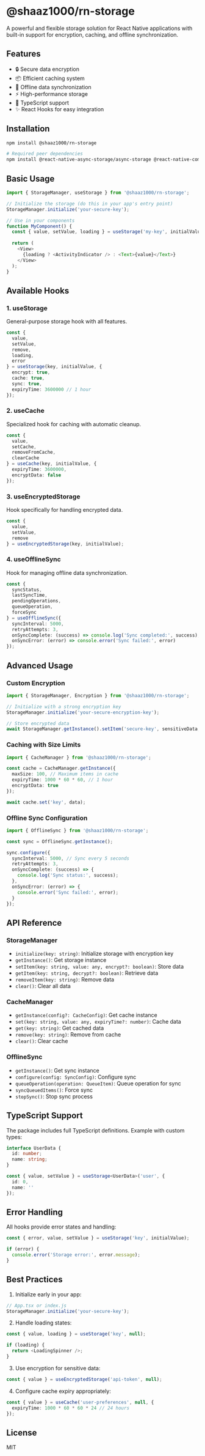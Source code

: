 # @shaaz1000/rn-storage

A powerful and flexible storage solution for React Native applications with built-in support for encryption, caching, and offline synchronization.

## Features

- 🔒 Secure data encryption
- 📦 Efficient caching system
- 🔄 Offline data synchronization
- ⚡ High-performance storage
- 🎯 TypeScript support
- ✨ React Hooks for easy integration

## Installation

```bash
npm install @shaaz1000/rn-storage

# Required peer dependencies
npm install @react-native-async-storage/async-storage @react-native-community/netinfo
```

## Basic Usage

```typescript
import { StorageManager, useStorage } from '@shaaz1000/rn-storage';

// Initialize the storage (do this in your app's entry point)
StorageManager.initialize('your-secure-key');

// Use in your components
function MyComponent() {
  const { value, setValue, loading } = useStorage('my-key', initialValue);
  
  return (
    <View>
      {loading ? <ActivityIndicator /> : <Text>{value}</Text>}
    </View>
  );
}
```

## Available Hooks

### 1. useStorage
General-purpose storage hook with all features.

```typescript
const { 
  value, 
  setValue, 
  remove, 
  loading, 
  error 
} = useStorage(key, initialValue, {
  encrypt: true,
  cache: true,
  sync: true,
  expiryTime: 3600000 // 1 hour
});
```

### 2. useCache
Specialized hook for caching with automatic cleanup.

```typescript
const { 
  value, 
  setCache, 
  removeFromCache, 
  clearCache 
} = useCache(key, initialValue, {
  expiryTime: 3600000,
  encryptData: false
});
```

### 3. useEncryptedStorage
Hook specifically for handling encrypted data.

```typescript
const { 
  value, 
  setValue, 
  remove 
} = useEncryptedStorage(key, initialValue);
```

### 4. useOfflineSync
Hook for managing offline data synchronization.

```typescript
const { 
  syncStatus, 
  lastSyncTime, 
  pendingOperations, 
  queueOperation, 
  forceSync 
} = useOfflineSync({
  syncInterval: 5000,
  retryAttempts: 3,
  onSyncComplete: (success) => console.log('Sync completed:', success),
  onSyncError: (error) => console.error('Sync failed:', error)
});
```

## Advanced Usage

### Custom Encryption
```typescript
import { StorageManager, Encryption } from '@shaaz1000/rn-storage';

// Initialize with a strong encryption key
StorageManager.initialize('your-secure-encryption-key');

// Store encrypted data
await StorageManager.getInstance().setItem('secure-key', sensitiveData, true);
```

### Caching with Size Limits
```typescript
import { CacheManager } from '@shaaz1000/rn-storage';

const cache = CacheManager.getInstance({
  maxSize: 100, // Maximum items in cache
  expiryTime: 1000 * 60 * 60, // 1 hour
  encryptData: true
});

await cache.set('key', data);
```

### Offline Sync Configuration
```typescript
import { OfflineSync } from '@shaaz1000/rn-storage';

const sync = OfflineSync.getInstance();

sync.configure({
  syncInterval: 5000, // Sync every 5 seconds
  retryAttempts: 3,
  onSyncComplete: (success) => {
    console.log('Sync status:', success);
  },
  onSyncError: (error) => {
    console.error('Sync failed:', error);
  }
});
```

## API Reference

### StorageManager
- `initialize(key: string)`: Initialize storage with encryption key
- `getInstance()`: Get storage instance
- `setItem(key: string, value: any, encrypt?: boolean)`: Store data
- `getItem(key: string, decrypt?: boolean)`: Retrieve data
- `removeItem(key: string)`: Remove data
- `clear()`: Clear all data

### CacheManager
- `getInstance(config?: CacheConfig)`: Get cache instance
- `set(key: string, value: any, expiryTime?: number)`: Cache data
- `get(key: string)`: Get cached data
- `remove(key: string)`: Remove from cache
- `clear()`: Clear cache

### OfflineSync
- `getInstance()`: Get sync instance
- `configure(config: SyncConfig)`: Configure sync
- `queueOperation(operation: QueueItem)`: Queue operation for sync
- `syncQueuedItems()`: Force sync
- `stopSync()`: Stop sync process

## TypeScript Support

The package includes full TypeScript definitions. Example with custom types:

```typescript
interface UserData {
  id: number;
  name: string;
}

const { value, setValue } = useStorage<UserData>('user', {
  id: 0,
  name: ''
});
```

## Error Handling

All hooks provide error states and handling:

```typescript
const { error, value, setValue } = useStorage('key', initialValue);

if (error) {
  console.error('Storage error:', error.message);
}
```

## Best Practices

1. Initialize early in your app:
```typescript
// App.tsx or index.js
StorageManager.initialize('your-secure-key');
```

2. Handle loading states:
```typescript
const { value, loading } = useStorage('key', null);

if (loading) {
  return <LoadingSpinner />;
}
```

3. Use encryption for sensitive data:
```typescript
const { value } = useEncryptedStorage('api-token', null);
```

4. Configure cache expiry appropriately:
```typescript
const { value } = useCache('user-preferences', null, {
  expiryTime: 1000 * 60 * 60 * 24 // 24 hours
});
```

## License

MIT